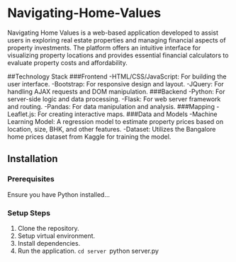 # Navigating-Home-Values
Navigating Home Values is a web-based application developed to assist users in exploring real estate properties and managing financial aspects of property investments. The platform offers an intuitive interface for visualizing property locations and provides essential financial calculators to evaluate property costs and affordability.

##Technology Stack
###Frontend
-HTML/CSS/JavaScript: For building the user interface.
-Bootstrap: For responsive design and layout.
-JQuery: For handling AJAX requests and DOM manipulation.
###Backend
-Python: For server-side logic and data processing.
-Flask: For web server framework and routing.
-Pandas: For data manipulation and analysis.
###Mapping
-Leaflet.js: For creating interactive maps.
###Data and Models
-Machine Learning Model: A regression model to estimate property prices based on location, size, BHK, and other features.
-Dataset: Utilizes the Bangalore home prices dataset from Kaggle for training the model.


## Installation

### Prerequisites

Ensure you have Python installed...

### Setup Steps

1. Clone the repository.
2. Setup virtual environment.
3. Install dependencies.
4. Run the application.
   `cd server
   `python server.py
   
    
